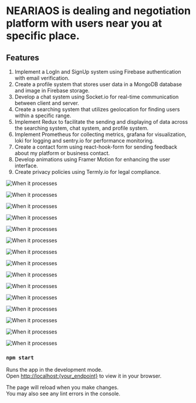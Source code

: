 # NEARIAOS is dealing and negotiation platform with users near you at specific place.

## Features
1. Implement a LogIn and SignUp system using Firebase authentication with email verification.
2. Create a profile system that stores user data in a MongoDB database and image in Firebase storage.
3. Develop a chat system using Socket.io for real-time communication between client and server.
4. Create a searching system that utilizes geolocation for finding users within a specific range.
5. Implement Redux to facilitate the sending and displaying of data across the searching system, chat system, and profile system.
6. Implement Prometheus for collecting metrics, grafana for visualization, loki for logging and sentry.io for performance monitoring.
7. Create a contact form using react-hook-form for sending feedback about my platform or business contact.
8. Develop animations using Framer Motion for enhancing the user interface.
9. Create privacy policies using Termly.io for legal compliance.

![When it processes](./images/neariaosmainpage.png)

![When it processes](./images/ourplatform.png)

![When it processes](./images/animationcard.png)

![When it processes](./images/breaklimit.png)

![When it processes](./images/newrelationship.png)

![When it processes](./images/createnewaccount.png)

![When it processes](./images/listcard.png)

![When it processes](./images/footerpic.png)

![When it processes](./images/contactform.png)

![When it processes](./images/premiummode.png)

![When it processes](./images/SignUp.png)

![When it processes](./images/LogIn.png)

![When it processes](./images/profile.png)

![When it processes](./images/ThreeIcon.png)

![When it processes](./images/Chat.png)

### `npm start`

Runs the app in the development mode.\
Open [http://localhost:{your_endpoint}](http://localhost:{your_endpoint}) to view it in your browser.

The page will reload when you make changes.\
You may also see any lint errors in the console.


